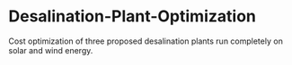 # Desalination-Plant-Optimization
Cost optimization of three proposed desalination plants run completely on solar and wind energy.
